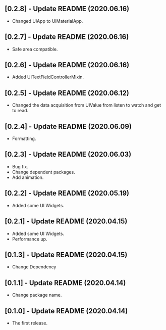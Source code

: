 ## [0.2.8] - Update README (2020.06.16)

* Changed UIApp to UIMaterialApp.

## [0.2.7] - Update README (2020.06.16)

* Safe area compatible.

## [0.2.6] - Update README (2020.06.16)

* Added UITextFieldControllerMixin.

## [0.2.5] - Update README (2020.06.12)

* Changed the data acquisition from UIValue from listen to watch and get to read.

## [0.2.4] - Update README (2020.06.09)

* Formatting.

## [0.2.3] - Update README (2020.06.03)

* Bug fix.
* Change dependent packages.
* Add animation.

## [0.2.2] - Update README (2020.05.19)

* Added some UI Widgets.

## [0.2.1] - Update README (2020.04.15)

* Added some UI Widgets.
* Performance up.

## [0.1.3] - Update README (2020.04.15)

* Change Dependency

## [0.1.1] - Update README (2020.04.14)

* Change package name.

## [0.1.0] - Update README (2020.04.14)

* The first release.
